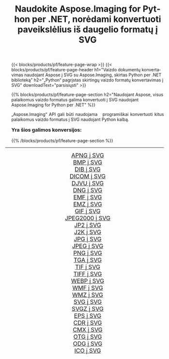 ﻿---
title: Naudokite Aspose.Imaging for Python per .NET, norėdami konvertuoti paveikslėlius iš daugelio formatų į SVG 
weight: 3920
url: /lt/python-net/conversion/to/svg/ 
lang: lt
langdirlevel: 2
locales: zh-hans,ja,it,ru,de,es,fr,nl,id,lt,pl,pt,vi,tr,ko,zh-hant,ar,hi,th,sv,cs,uk,he
description: Galite naudoti Aspose.Imaging for Python per .NET biblioteką, norėdami konvertuoti iš įvairių formatų į SVG
---

{{< blocks/products/pf/feature-page-wrap >}}
{{< blocks/products/pf/feature-page-header h1="Vaizdo dokumentų konvertavimas naudojant Aspose į SVG su Aspose.Imaging, skirtas Python per .NET biblioteką" h2="„Python“ pagrįstas skirtingų vaizdo formatų konvertavimas į SVG" downloadText="parsisiųsti" >}}


{{% blocks/products/pf/feature-page-section  h2="Naudojant Aspose, visus palaikomus vaizdo formatus galima konvertuoti į SVG naudojant Aspose.Imaging for Python per .NET" %}}
<p align=justify>„Aspose.Imaging“ API gali būti naudojama   programiškai konvertuoti kitus palaikomus vaizdo formatus į SVG naudojant Python kalbą.</p>
<h3 style="margin-top:16px;">
Yra šios galimos konversijos:
</h3>
{{% /blocks/products/pf/feature-page-section %}}
<div class="container-fluid productfamilypage bg-gray">
    <div class="convertypes bg-gray agp-content section">
        <div class="container">
		<hr style="margin-left:-20px;"/>
		<div class="row other-converters" style="gap: 10px;font-size: 19px;text-align:center;">
		    <div class='col-md-3 other-converter remove-lp remove-rp'><a href="/imaging/lt/python-net/conversion/apng-to-svg/" style="padding:15px;">APNG į SVG</a></div>
<div class='col-md-3 other-converter remove-lp remove-rp'><a href="/imaging/lt/python-net/conversion/bmp-to-svg/" style="padding:15px;">BMP į SVG</a></div>
<div class='col-md-3 other-converter remove-lp remove-rp'><a href="/imaging/lt/python-net/conversion/dib-to-svg/" style="padding:15px;">DIB į SVG</a></div>
<div class='col-md-3 other-converter remove-lp remove-rp'><a href="/imaging/lt/python-net/conversion/dicom-to-svg/" style="padding:15px;">DICOM į SVG</a></div>
<div class='col-md-3 other-converter remove-lp remove-rp'><a href="/imaging/lt/python-net/conversion/djvu-to-svg/" style="padding:15px;">DJVU į SVG</a></div>
<div class='col-md-3 other-converter remove-lp remove-rp'><a href="/imaging/lt/python-net/conversion/dng-to-svg/" style="padding:15px;">DNG į SVG</a></div>
<div class='col-md-3 other-converter remove-lp remove-rp'><a href="/imaging/lt/python-net/conversion/emf-to-svg/" style="padding:15px;">EMF į SVG</a></div>
<div class='col-md-3 other-converter remove-lp remove-rp'><a href="/imaging/lt/python-net/conversion/emz-to-svg/" style="padding:15px;">EMZ į SVG</a></div>
<div class='col-md-3 other-converter remove-lp remove-rp'><a href="/imaging/lt/python-net/conversion/gif-to-svg/" style="padding:15px;">GIF į SVG</a></div>
<div class='col-md-3 other-converter remove-lp remove-rp'><a href="/imaging/lt/python-net/conversion/jpeg2000-to-svg/" style="padding:15px;">JPEG2000 į SVG</a></div>
<div class='col-md-3 other-converter remove-lp remove-rp'><a href="/imaging/lt/python-net/conversion/jp2-to-svg/" style="padding:15px;">JP2 į SVG</a></div>
<div class='col-md-3 other-converter remove-lp remove-rp'><a href="/imaging/lt/python-net/conversion/j2k-to-svg/" style="padding:15px;">J2K į SVG</a></div>
<div class='col-md-3 other-converter remove-lp remove-rp'><a href="/imaging/lt/python-net/conversion/jpg-to-svg/" style="padding:15px;">JPG į SVG</a></div>
<div class='col-md-3 other-converter remove-lp remove-rp'><a href="/imaging/lt/python-net/conversion/jpeg-to-svg/" style="padding:15px;">JPEG į SVG</a></div>
<div class='col-md-3 other-converter remove-lp remove-rp'><a href="/imaging/lt/python-net/conversion/png-to-svg/" style="padding:15px;">PNG į SVG</a></div>
<div class='col-md-3 other-converter remove-lp remove-rp'><a href="/imaging/lt/python-net/conversion/tga-to-svg/" style="padding:15px;">TGA į SVG</a></div>
<div class='col-md-3 other-converter remove-lp remove-rp'><a href="/imaging/lt/python-net/conversion/tif-to-svg/" style="padding:15px;">TIF į SVG</a></div>
<div class='col-md-3 other-converter remove-lp remove-rp'><a href="/imaging/lt/python-net/conversion/tiff-to-svg/" style="padding:15px;">TIFF į SVG</a></div>
<div class='col-md-3 other-converter remove-lp remove-rp'><a href="/imaging/lt/python-net/conversion/webp-to-svg/" style="padding:15px;">WEBP į SVG</a></div>
<div class='col-md-3 other-converter remove-lp remove-rp'><a href="/imaging/lt/python-net/conversion/wmf-to-svg/" style="padding:15px;">WMF į SVG</a></div>
<div class='col-md-3 other-converter remove-lp remove-rp'><a href="/imaging/lt/python-net/conversion/wmz-to-svg/" style="padding:15px;">WMZ į SVG</a></div>
<div class='col-md-3 other-converter remove-lp remove-rp'><a href="/imaging/lt/python-net/conversion/svg-to-svg/" style="padding:15px;">SVG į SVG</a></div>
<div class='col-md-3 other-converter remove-lp remove-rp'><a href="/imaging/lt/python-net/conversion/svgz-to-svg/" style="padding:15px;">SVGZ į SVG</a></div>
<div class='col-md-3 other-converter remove-lp remove-rp'><a href="/imaging/lt/python-net/conversion/eps-to-svg/" style="padding:15px;">EPS į SVG</a></div>
<div class='col-md-3 other-converter remove-lp remove-rp'><a href="/imaging/lt/python-net/conversion/cdr-to-svg/" style="padding:15px;">CDR į SVG</a></div>
<div class='col-md-3 other-converter remove-lp remove-rp'><a href="/imaging/lt/python-net/conversion/cmx-to-svg/" style="padding:15px;">CMX į SVG</a></div>
<div class='col-md-3 other-converter remove-lp remove-rp'><a href="/imaging/lt/python-net/conversion/otg-to-svg/" style="padding:15px;">OTG į SVG</a></div>
<div class='col-md-3 other-converter remove-lp remove-rp'><a href="/imaging/lt/python-net/conversion/odg-to-svg/" style="padding:15px;">ODG į SVG</a></div>
<div class='col-md-3 other-converter remove-lp remove-rp'><a href="/imaging/lt/python-net/conversion/ico-to-svg/" style="padding:15px;">ICO į SVG</a></div>
                </div>
        </div>
    </div>
</div>
<br/>

